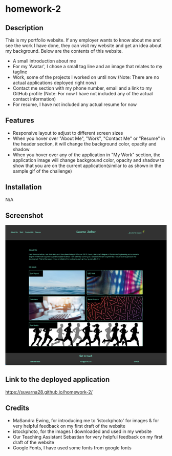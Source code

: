 # homework-2

## Description 

This is my portfolio website. If any employer wants to know about me and see the work I have done, they can visit my website and get an idea about my background. Below are the contents of this website.

* A small introduction about me
* For my 'Avatar', I chose a small tag line and an image that relates to my tagline
* Work, some of the projects I worked on until now (Note: There are no actual applications deployed right now)
* Contact me section with my phone number, email and a link to my GitHub profile (Note: For now I have not included any of the actual contact information)
* For resume, I have not included any actual resume for now

## Features

* Responsive layout to adjust to different screen sizes
* When you hover over "About Me", "Work", "Contact Me" or "Resume" in the header section, it will change the background color, opacity and shadow  
* When you hover over any of the application in "My Work" section, the application image will change  background color, opacity and shadow to show that you are on the current application(similar to as shown in the sample gif of the challenge)

## Installation

N/A

## Screenshot

![Main Webpage](./screenshot/screenshot.png)

## Link to the deployed application

https://suvarna28.github.io/homework-2/

## Credits

* MaSandra Ewing, for introducing me to 'istockphoto' for images & for very helpful feedback on my first draft of the website
* istockphoto, for the images I downloaded and used in my website
* Our Teaching Assistant Sebastian for very helpful feedback on my first draft of the website
* Google Fonts, I have used some fonts from google fonts 
